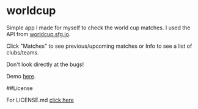 worldcup
========

Simple app I made for myself to check the world cup matches. I used the API from [worldcup.sfg.io](http://worldcup.sfg.io).

Click "Matches" to see previous/upcoming matches or Info to see a list of clubs/teams.

Don't look directly at the bugs!

Demo [here](https://worldcup.alexraileanu.me/).

##License

For LICENSE.md [click here](https://github.com/alexraileanu/worldcup/blob/master/LICENSE.md)
